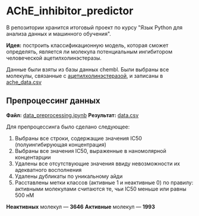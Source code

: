 # AChE_inhibitor_predictor

В репозитории хранится итоговый проект по курсу "Язык Python для анализа данных и машинного обучения".

**Идея:** построить классификационную модель, которая сможет определять, является ли молекула потенциальным ингибитором человеческой ацетилхолинэстеразы.

Данные были взяты из базы данных chembl. Были выбраны все молекулы, связанные с [ацетилхолинэстеразой](https://www.ebi.ac.uk/chembl/target_report_card/CHEMBL220/), и записаны в [ache_data.csv](https://github.com/alyferryhalo/AChE_inhibitor_predictor/blob/main/ache_data.csv)

## Препроцессинг данных

**Файл:** [data_preprocessing.ipynb](https://github.com/alyferryhalo/AChE_inhibitor_predictor/blob/main/data_preprocessing.ipynb)
**Результат:** [data.csv](https://github.com/alyferryhalo/AChE_inhibitor_predictor/blob/main/data.csv)

Для препроцессинга было сделано следующее:

1. Выбраны все строки, содержащие значения IC50 (полуингибирующая концентрация)
2. Выбраны все значения IC50, выраженные в наномолярной концентарции
3. Удалены все отсутствующие значения ввиду невозможности их адекватного восполнения
4. Удалены дубликаты по уникальному айди
5. Расставлены метки классов (активные 1 и неактивные 0) по правилу: активными молекулами считаются те, чьи IC50 меньше или равны 500 нМ

**Неактивных** молекул — **3646**
**Активные** молекул — **1993**
